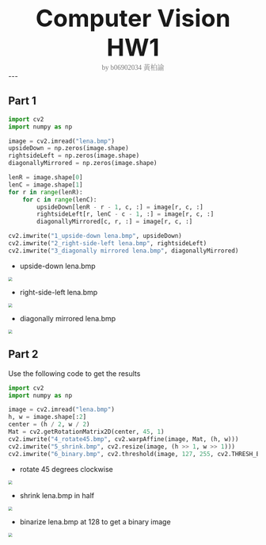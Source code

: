 <center><font size="30"><b>Computer Vision HW1</b></font></center>
<center><span style="font-weight:light; color:#7a7a7a; font-family:Merriweather;">by b06902034 </span><span style="font-weight:light; color:#7a7a7a; font-family:Noto Serif CJK SC;">黃柏諭</span></center>
---

## Part 1

```python
import cv2
import numpy as np

image = cv2.imread("lena.bmp")
upsideDown = np.zeros(image.shape)
rightsideLeft = np.zeros(image.shape)
diagonallyMirrored = np.zeros(image.shape)

lenR = image.shape[0]
lenC = image.shape[1]
for r in range(lenR):
    for c in range(lenC):
        upsideDown[lenR - r - 1, c, :] = image[r, c, :]
        rightsideLeft[r, lenC - c - 1, :] = image[r, c, :]
        diagonallyMirrored[c, r, :] = image[r, c, :]

cv2.imwrite("1_upside-down lena.bmp", upsideDown)
cv2.imwrite("2_right-side-left lena.bmp", rightsideLeft)
cv2.imwrite("3_diagonally mirrored lena.bmp", diagonallyMirrored)
```

* upside-down lena.bmp
<img src="/home/alec/Documents/ComputerVision/homework1/code/1_upside-down lena.bmp" style="zoom:50%;" />


* right-side-left lena.bmp
<img src="/home/alec/Documents/ComputerVision/homework1/code/2_right-side-left lena.bmp" style="zoom:50%;" />


* diagonally mirrored lena.bmp
<img src="/home/alec/Documents/ComputerVision/homework1/code/3_diagonally mirrored lena.bmp" style="zoom:50%;" />

## Part 2
Use the following code to get the results
```python
import cv2
import numpy as np

image = cv2.imread("lena.bmp")
h, w = image.shape[:2]
center = (h / 2, w / 2)
Mat = cv2.getRotationMatrix2D(center, 45, 1)
cv2.imwrite("4_rotate45.bmp", cv2.warpAffine(image, Mat, (h, w)))
cv2.imwrite("5_shrink.bmp", cv2.resize(image, (h >> 1, w >> 1))) 
cv2.imwrite("6_binary.bmp", cv2.threshold(image, 127, 255, cv2.THRESH_BINARY)[1])
```

* rotate 45 degrees clockwise
<img src="/home/alec/Documents/ComputerVision/homework1/code/4_rotate45.bmp" style="zoom:50%;" />


* shrink lena.bmp in half
<img src="/home/alec/Documents/ComputerVision/homework1/code/5_shrink.bmp" style="zoom:50%;" />


* binarize lena.bmp at 128 to get a binary image
<img src="/home/alec/Documents/ComputerVision/homework1/code/6_binary.bmp" style="zoom:50%;" />